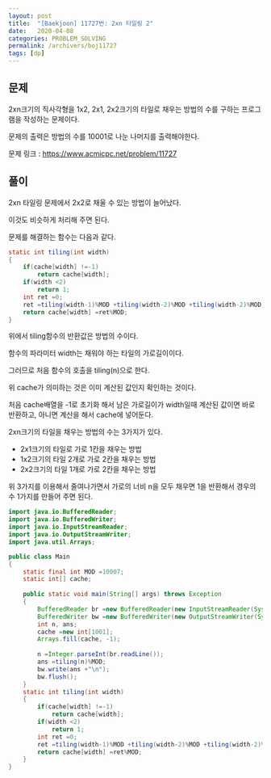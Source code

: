 ```yaml
---
layout: post
title:  "[Baekjoon] 11727번: 2xn 타일링 2"
date:   2020-04-08
categories: PROBLEM_SOLVING
permalink: /archivers/boj11727
tags: [dp]
---
```


## 문제

2xn크기의 직사각형을 1x2, 2x1, 2x2크기의 타일로 채우는 방법의 수를 구하는
프로그램을 작성하는 문제이다.   

문제의 출력은 방법의 수를 10001로 나눈 나머지를 출력해야한다.   

문제 링크 : <https://www.acmicpc.net/problem/11727>   

## 풀이

2xn 타일링 문제에서 2x2로 채울 수 있는 방법이 늘어났다.   

이것도 비슷하게 처리해 주면 된다.   

문제를 해결하는 함수는 다음과 같다.   

~~~java
static int tiling(int width)
{
	if(cache[width] !=-1)
		return cache[width];
	if(width <2)
		return 1;
	int ret =0;
	ret =tiling(width-1)%MOD +tiling(width-2)%MOD +tiling(width-2)%MOD;
	return cache[width] =ret%MOD;
}
~~~

위에서 tiling함수의 반환값은 방법의 수이다.   

함수의 파라미터 width는 채워야 하는 타일의 가로길이이다.   

그러므로 처음 함수의 호출을 tiling(n)으로 한다.   

위 cache가 의미하는 것은 이미 계산된 값인지 확인하는 것이다.   

처음 cache배열을 -1로 초기화 해서 남은 가로길이가 width일때 계산된 값이면 바로 반환하고,
아니면 계산을 해서 cache에 넣어둔다.   

2xn크기의 타일을 채우는 방법의 수는 3가지가 있다.   

- 2x1크기의 타일로 가로 1칸을 채우는 방법
- 1x2크기의 타일 2개로 가로 2칸을 채우는 방법
- 2x2크기의 타일 1개로 가로 2칸을 채우는 방법

위 3가지를 이용해서 줄여나가면서 가로의 너비 n을 모두 채우면 1을 반환해서 경우의 수 1가지를 만들어 주면 된다.   


~~~java
import java.io.BufferedReader;
import java.io.BufferedWriter;
import java.io.InputStreamReader;
import java.io.OutputStreamWriter;
import java.util.Arrays;

public class Main
{
	static final int MOD =10007;
	static int[] cache;
	
	public static void main(String[] args) throws Exception
	{
		BufferedReader br =new BufferedReader(new InputStreamReader(System.in));
		BufferedWriter bw =new BufferedWriter(new OutputStreamWriter(System.out));
		int n, ans;
		cache =new int[1001];
		Arrays.fill(cache, -1);
		
		n =Integer.parseInt(br.readLine());
		ans =tiling(n)%MOD;
		bw.write(ans +"\n");
		bw.flush();
	}
	static int tiling(int width)
	{
		if(cache[width] !=-1)
			return cache[width];
		if(width <2)
			return 1;
		int ret =0;
		ret =tiling(width-1)%MOD +tiling(width-2)%MOD +tiling(width-2)%MOD;
		return cache[width] =ret%MOD;
	}
}
~~~

  